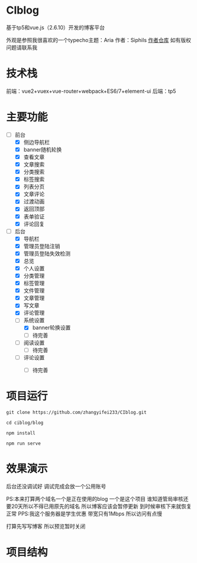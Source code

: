 # CIblog
基于tp5和vue.js（2.6.10）开发的博客平台

外观是参照我很喜欢的一个typecho主题：Aria 作者：Siphils [作者仓库](https://github.com/Siphils/Typecho-Theme-Aria)
如有版权问题请联系我


# 技术栈
前端：vue2+vuex+vue-router+webpack+ES6/7+element-ui
后端：tp5

# 主要功能
- [ ] 前台
    - [x] 侧边导航栏
    - [x] banner随机轮换
    - [x] 查看文章
    - [x] 文章搜索
    - [x] 分类搜索
    - [x] 标签搜索
    - [x] 列表分页
    - [x] 文章评论
    - [x] 过渡动画  
    - [x] 返回顶部
    - [x] 表单验证
    - [x] 评论回复
- [ ] 后台
    - [x] 导航栏
    - [x] 管理员登陆注销
    - [x] 管理员登陆失效检测
    - [x] 总览
    - [x] 个人设置
    - [x] 分类管理
    - [x] 标签管理
    - [x] 文件管理
    - [x] 文章管理
    - [x] 写文章
    - [x] 评论管理
    - [ ] 系统设置
        - [x] banner轮换设置
        - [ ] 待完善
    - [ ] 阅读设置
        - [ ] 待完善
    - [ ] 评论设置
        - [ ] 待完善


# 项目运行

`git clone https://github.com/zhangyifei233/CIblog.git`

`cd ciblog/blog`

`npm install`

`npm run serve`


# 效果演示
<!-- [前台预览](http://www.zhangyifei.top) -->
后台还没调试好 调试完成会放一个公用账号

PS:本来打算两个域名一个是正在使用的blog 一个是这个项目 谁知道管局审核还要20天所以不得已用原先的域名 
所以博客应该会暂停更新 到时候审核下来就恢复正常
PPS:我这个服务器是学生优惠 带宽只有1Mbps 所以访问有点慢

打算先写写博客 所以预览暂时关闭

# 项目结构

